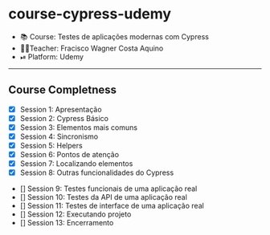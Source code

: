 # course-cypress-udemy

- 📚 Course: Testes de aplicações modernas com Cypress
- 👨‍🏫Teacher: Fracisco Wagner Costa Aquino
- ⏯ Platform: Udemy

---

## Course Completness

- [X] Session 1: Apresentação
- [X] Session 2: Cypress Básico
- [X] Session 3: Elementos mais comuns
- [X] Session 4: Sincronismo
- [X] Session 5: Helpers
- [X] Session 6: Pontos de atenção
- [X] Session 7: Localizando elementos
- [X] Session 8: Outras funcionalidades do Cypress
- [] Session 9: Testes funcionais de uma aplicação real
- [] Session 10: Testes da API de uma aplicação real
- [] Session 11: Testes de interface de uma aplicação real
- [] Session 12: Executando projeto
- [] Session 13: Encerramento
